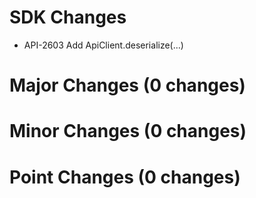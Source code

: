 
# SDK Changes

* API-2603 Add ApiClient.deserialize(...)

# Major Changes (0 changes)


# Minor Changes (0 changes)


# Point Changes (0 changes)
